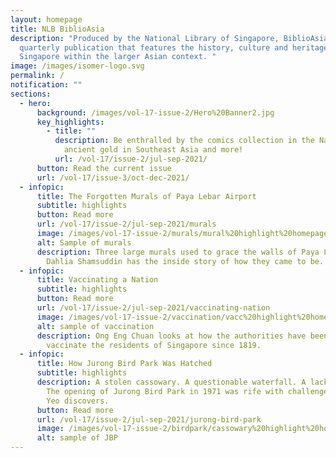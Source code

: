 ```yaml
---
layout: homepage
title: NLB BiblioAsia
description: "Produced by the National Library of Singapore, BiblioAsia is a
  quarterly publication that features the history, culture and heritage of
  Singapore within the larger Asian context. "
image: /images/isomer-logo.svg
permalink: /
notification: ""
sections:
  - hero:
      background: /images/vol-17-issue-2/Hero%20Banner2.jpg
      key_highlights:
        - title: ""
          description: Be enthralled by the comics collection in the National Library,
            ancient gold in Southeast Asia and more!
          url: /vol-17/issue-2/jul-sep-2021/
      button: Read the current issue
      url: /vol-17/issue-3/oct-dec-2021/
  - infopic:
      title: The Forgotten Murals of Paya Lebar Airport
      subtitle: highlights
      button: Read more
      url: /vol-17/issue-2/jul-sep-2021/murals
      image: /images/vol-17-issue-2/murals/mural%20highlight%20homepage%20520x320.jpg
      alt: Sample of murals
      description: Three large murals used to grace the walls of Paya Lebar Airport.
        Dahlia Shamsuddin has the inside story of how they came to be.
  - infopic:
      title: Vaccinating a Nation
      subtitle: highlights
      button: Read more
      url: /vol-17/issue-2/jul-sep-2021/vaccinating-nation
      image: /images/vol-17-issue-2/vaccination/vacc%20highlight%20homepage%20520x320.jpg
      alt: sample of vaccination
      description: Ong Eng Chuan looks at how the authorities have been trying to
        vaccinate the residents of Singapore since 1819.
  - infopic:
      title: How Jurong Bird Park Was Hatched
      subtitle: highlights
      description: A stolen cassowary. A questionable waterfall. A lack of falconers.
        The opening of Jurong Bird Park in 1971 was rife with challenges, as Zoe
        Yeo discovers.
      button: Read more
      url: /vol-17/issue-2/jul-sep-2021/jurong-bird-park
      image: /images/vol-17-issue-2/birdpark/cassowary%20highlight%20homepage%20520x320.jpg
      alt: sample of JBP
---
```


